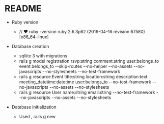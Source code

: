 # README

* Ruby version
    * // ♥  ruby -version
ruby 2.6.3p62 (2019-04-16 revision 67580) [x86_64-linux]


* Database creation
    * sqllite 3 with migrations
    * rails g model registration rsvp:string comment:string user:belongs_to event:belongs_to --skip-routes --no-helper --no-assets --no-javascripts --no-stylesheets --no-test-framework
    * rails g resource Event title:string location:string description:text meeting_datetime:datetime user:belongs_to --no-test-framework --no-javascripts --no-assets --no-stylesheets  
    * rails g resource User name:string email:string --no-test-framework --no-javascripts --no-assets --no-stylesheets


* Database initialization
    * Used , rails g new 

